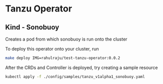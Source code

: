 # Tanzu Operator

## Kind - Sonobuoy

Creates a pod from which sonobuoy is run onto the cluster

To deploy this operator onto your cluster, run

```bash
make deploy IMG=rahulraju/test-tanzu-operator:0.0.2
```

After the CRDs and Controller is deployed, try creating a sample resource

```bash
kubectl apply -f ./config/samples/tanzu_v1alpha1_sonobuoy.yaml
```
